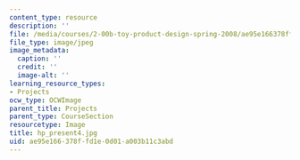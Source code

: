 ```yaml
---
content_type: resource
description: ''
file: /media/courses/2-00b-toy-product-design-spring-2008/ae95e166378ffd1e0d01a003b11c3abd_hp_present4.jpg
file_type: image/jpeg
image_metadata:
  caption: ''
  credit: ''
  image-alt: ''
learning_resource_types:
- Projects
ocw_type: OCWImage
parent_title: Projects
parent_type: CourseSection
resourcetype: Image
title: hp_present4.jpg
uid: ae95e166-378f-fd1e-0d01-a003b11c3abd
---
```

